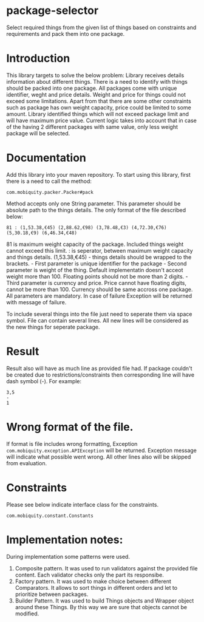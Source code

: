 # package-selector
Select required things from the given list of things based on constraints and requirements and pack them into one package.


# Introduction

This library targets to solve the below problem:
Library receives details information about different things. There is a need to identify with things should be packed into one package.
All packages come with unique identifier, weght and price details. Weight and price for things could not exceed some limitations.
Apart from that there are some other constraints such as package has own weight capacity, price could be limited to some amount.
Library identified things which will not exceed package limit and will have maximum price value. Current logic takes into account that 
in case of the having 2 different packages with same value, only less weight package will be selected.

# Documentation

Add this library into your maven repository.
To start using this library, first there is a need to call the method:
```
com.mobiquity.packer.Packer#pack
```
Method accepts only one String parameter. This parameter should be absolute path to the things details.
The only format of the file described below:
```
81 : (1,53.38,€45) (2,88.62,€98) (3,78.48,€3) (4,72.30,€76) (5,30.18,€9) (6,46.34,€48)
```
81 is maximum weight capacity of the package. Included things weight cannot exceed this limit.
: is seperator, between maximum weight capacity and things details.
(1,53.38,€45) - things details should be wrapped to the brackets. 
              - First parameter is unique identifier for the package
              - Second parameter is weight of the thing. Default implementatin doesn't acceot weight more than 100.
              Floating points should not be more than 2 digits.
              - Third parameter is currency and price. Price cannot have floating digits, cannot be more than 100.
              Currency should be same accross one package.
All parameters are mandatory. In case of failure Exception will be returned with message of failure.

To include several things into the file just need to seperate them via space symbol.
File can contain several lines. All new lines will be considered as the new things for seperate package.


# Result

Result also will have as much line as provided file had.
If package couldn't be created due to restrictions/constraints then corresponding line will have dash symbol (-).
For example:
```
3,5
-
1
```

# Wrong format of the file.

If format is file includes wrong formatting, Exception ```com.mobiquity.exception.APIException``` will be returned.
Exception message will indicate what possible went wrong.
All other lines also will be skipped from evaluation.

# Constraints

Please see below indicate interface class for the constraints.
```
com.mobiquity.constant.Constants
```

# Implementation notes:

During implementation some patterns were used.
1. Composite pattern. It was used to run validators against the provided file content. Each validator checks only the part its responsibe.
2. Factory pattern. It was used to make choice between different Comparators. It allows to sort things in different orders and 
let to prioritize between packages.
3. Builder Pattern. It was used to build Things objects and Wrapper object around these Things. By this way we are sure that objects
cannot be modified.

